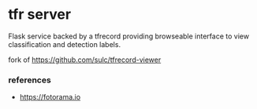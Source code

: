 tfr server
===

Flask service backed by a tfrecord providing browseable interface to view classification and detection labels.

fork of https://github.com/sulc/tfrecord-viewer

### references
- https://fotorama.io
